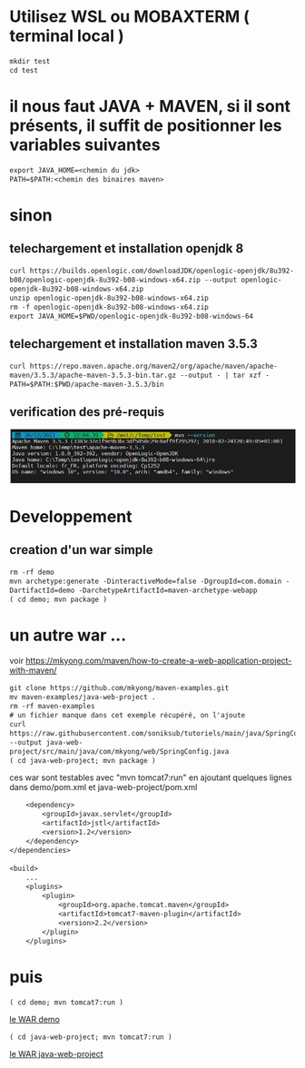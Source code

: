 # Utilisez WSL ou MOBAXTERM ( terminal local )
```
mkdir test
cd test
```

# il nous faut JAVA + MAVEN, si il sont présents, il suffit de positionner les variables suivantes

```
export JAVA_HOME=<chemin du jdk>
PATH=$PATH:<chemin des binaires maven>
```

# sinon
## telechargement et installation openjdk 8
```
curl https://builds.openlogic.com/downloadJDK/openlogic-openjdk/8u392-b08/openlogic-openjdk-8u392-b08-windows-x64.zip --output openlogic-openjdk-8u392-b08-windows-x64.zip
unzip openlogic-openjdk-8u392-b08-windows-x64.zip
rm -f openlogic-openjdk-8u392-b08-windows-x64.zip
export JAVA_HOME=$PWD/openlogic-openjdk-8u392-b08-windows-64
```

## telechargement et installation maven 3.5.3
```
curl https://repo.maven.apache.org/maven2/org/apache/maven/apache-maven/3.5.3/apache-maven-3.5.3-bin.tar.gz --output - | tar xzf -
PATH=$PATH:$PWD/apache-maven-3.5.3/bin
```
## verification des pré-requis
![vérification des pré-requis](https://raw.githubusercontent.com/soniksub/tutoriels/main/java/mvn_version.png)

# Developpement

## creation d'un war simple
```
rm -rf demo
mvn archetype:generate -DinteractiveMode=false -DgroupId=com.domain -DartifactId=demo -DarchetypeArtifactId=maven-archetype-webapp
( cd demo; mvn package )
```

# un autre war ...
voir https://mkyong.com/maven/how-to-create-a-web-application-project-with-maven/
```
git clone https://github.com/mkyong/maven-examples.git
mv maven-examples/java-web-project .
rm -rf maven-examples
# un fichier manque dans cet exemple récupéré, on l'ajoute
curl https://raw.githubusercontent.com/soniksub/tutoriels/main/java/SpringConfig.java --output java-web-project/src/main/java/com/mkyong/web/SpringConfig.java
( cd java-web-project; mvn package )
```

ces war sont testables avec "mvn tomcat7:run" en ajoutant quelques lignes dans demo/pom.xml et java-web-project/pom.xml 
```
	<dependency>
		<groupId>javax.servlet</groupId>
		<artifactId>jstl</artifactId>
		<version>1.2</version>
	</dependency>
</dependencies>

<build>
	...
	<plugins>
		<plugin>
			<groupId>org.apache.tomcat.maven</groupId>
			<artifactId>tomcat7-maven-plugin</artifactId>
			<version>2.2</version>
		</plugin>
	</plugins>
```

# puis
```
( cd demo; mvn tomcat7:run )
```
[le WAR demo](http://localhost:8080/demo/) 
```
( cd java-web-project; mvn tomcat7:run )
```
[le WAR java-web-project](http://localhost:8080/java-web-project/)
